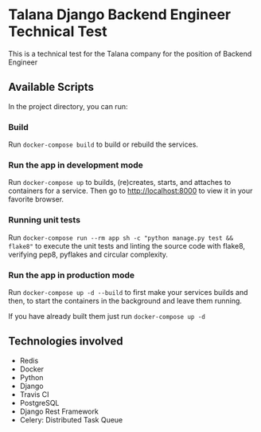 # Talana Django Backend Engineer Technical Test

This is a technical test for the Talana company for the position of Backend Engineer

## Available Scripts

In the project directory, you can run:

### Build

Run `docker-compose build` to build or rebuild the services.

### Run the app in development mode

Run `docker-compose up` to builds, (re)creates, starts, and attaches to
containers for a service. Then go to [http://localhost:8000](http://localhost:8000)
to view it in your favorite browser.

### Running unit tests

Run `docker-compose run --rm app sh -c "python manage.py test && flake8"` to
execute the unit tests and linting the source code with flake8, verifying pep8,
pyflakes and circular complexity.

### Run the app in production mode

Run `docker-compose up -d --build` to first make your services builds and then,
to start the containers in the background and leave them running.

If you have already built them just run `docker-compose up -d`

## Technologies involved

- Redis
- Docker
- Python
- Django
- Travis CI
- PostgreSQL
- Django Rest Framework
- Celery: Distributed Task Queue
